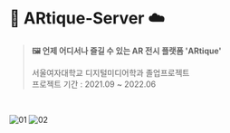 # 💜 ARtique-Server ☁️
> **🖼 언제 어디서나 즐길 수 있는 AR 전시 플랫폼 'ARtique'**  
>
> 서울여자대학교 디지털미디어학과 졸업프로젝트 <br>
> 프로젝트 기간 : 2021.09 ~ 2022.06

<br>

![01](https://user-images.githubusercontent.com/63224278/164093517-f967b404-252a-479e-9e60-d92a48fa6822.png)
![02](https://user-images.githubusercontent.com/63224278/164093521-273f3648-e9b2-412b-ab90-50f5b7b7cc5e.png)
<br>
